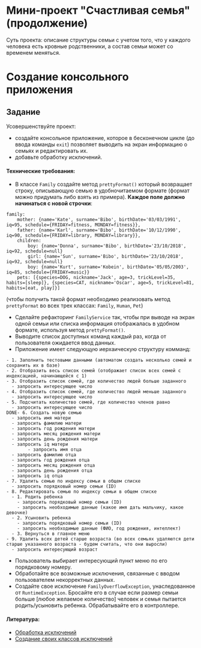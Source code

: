 # Мини-проект "Счастливая семья" (продолжение)

Суть проекта: описание структуры семьи с учетом того, что у каждого человека есть кровные родственники, а состав семьи может со временем меняться.

# Создание консольного приложения
## Задание

Усовершенствуйте проект: 
 - создайте консольное приложение, которое в бесконечном цикле (до ввода команды `exit`) позволяет выводить на экран информацию о семьях и редактировать их.
 - добавьте обработку исключений.

#### Технические требования:
- В классе `Family` создайте метод `prettyFormat()` который возвращает строку, описывающую семью в удобночитаемом формате (формат можно придумать либо взять из примера). **Каждое поле должно начинаться с новой строчки**:  
```    
family: 
	mother: {name='Kate', surname='Bibo', birthDate='03/03/1991', iq=95, schedule={FRIDAY=fitness, MONDAY=fitness}},
	father: {name='Karl', surname='Bibo', birthDate='10/12/1990', iq=90, schedule={FRIDAY=library, MONDAY=library}},
	children: 
		boy: {name='Donna', surname='Bibo', birthDate='23/10/2018', iq=92, schedule=null}
		girl: {name='Sun', surname='Bibo', birthDate='23/10/2018', iq=92, schedule=null}
		boy: {name='Kurt', surname='Kobein', birthDate='05/05/2003', iq=85, schedule={FRIDAY=music}}
	pets: [{species=DOG, nickname='Jack', age=3, trickLevel=35, habits=[sleep]}, {species=CAT, nickname='Oscar', age=5, trickLevel=81, habits=[eat, play]}]
```
(чтобы получить такой формат необходимо реализовать метод `prettyFormat` во всех трех классах: `Family`, `Human`, `Pet`)
- Сделайте рефакторинг `FamilyService` так, чтобы при выводе на экран одной семьи или списка информация отображалась в удобном формате, используя метод `prettyFormat()`.
- Выводите список доступных команд каждый раз, когда от пользователя ожидается ввод данных.
- Приложение имеет следующую иерхаическую структуру комманд:
```
- 1. Заполнить тестовыми данными (автоматом создать несколько семей и сохранить их в базе)
- 2. Отобразить весь список семей (отображает список всех семей с индексацией, начинающейся с 1)
- 3. Отобразить список семей, где количество людей больше заданного
  - запросить интересующее число
- 4. Отобразить список семей, где количество людей меньше заданного
  - запросить интересующее число
- 5. Подсчитать количество семей, где количество членов равно
  - запросить интересующее число
DONE- 6. Создать новую семью
  - запросить имя матери
  - запросить фамилию матери
  - запросить год рождения матери
  - запросить месяц рождения матери
  - запросить день рождения матери
  - запросить iq матери
		- запросить имя отца
  - запросить фамилию отца
  - запросить год рождения отца
  - запросить месяц рождения отца
  - запросить день рождения отца
  - запросить iq отца
- 7. Удалить семью по индексу семьи в общем списке
  - запросить порядковый номер семьи (ID)
- 8. Редактировать семью по индексу семьи в общем списке
  - 1. Родить ребенка
    - запросить порядковый номер семьи (ID)
    - запросить необходимые данные (какое имя дать мальчику, какое девочке)
  - 2. Усыновить ребенка
    - запросить порядковый номер семьи (ID)
    - запросить необходимые данные (ФИО, год рождения, интеллект)
  - 3. Вернуться в главное меню  
- 9. Удалить всех детей старше возраста (во всех семьях удаляются дети старше указанного возраста - будем считать, что они выросли)
  - запросить интересующий возраст
```
- Пользователь выбирает интересующий пункт меню по его порядковому номеру.
- Обработайте все возможные исключения, связанные с вводом пользователем некорректных данных.
- Создайте свое исключение `FamilyOverflowException`, унаследованное от `RuntimeException`. Бросайте его в случае если размер семьи больше [любое желаемое количество] человек и семья пытается родить/усыновить ребенка. Обрабатывайте его в контроллере.

#### Литература:
- [Обработка исключений](https://javadevblog.com/polnoe-rukovodstvo-po-obrabotke-isklyuchenij-v-java.html)
- [Создание своих классов исключений](https://metanit.com/java/tutorial/4.3.php)